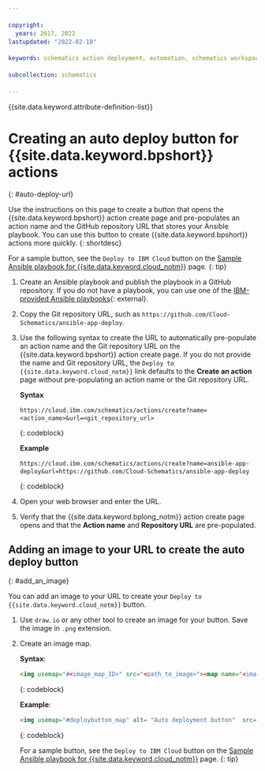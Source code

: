 ```yaml
---

copyright:
  years: 2017, 2022
lastupdated: "2022-02-10"

keywords: schematics action deployment, automation, schematics workspace,  schematics workspace creation, auto deploy

subcollection: schematics

---
```


{{site.data.keyword.attribute-definition-list}}


# Creating an auto deploy button for {{site.data.keyword.bpshort}} actions
{: #auto-deploy-url}

Use the instructions on this page to create a button that opens the {{site.data.keyword.bpshort}} action create page and pre-populates an action name and the GitHub repository URL that stores your Ansible playbook. You can use this button to create {{site.data.keyword.bpshort}} actions more quickly. 
{: shortdesc}

For a sample button, see the `Deploy to IBM Cloud` button on the [Sample Ansible playbook for {{site.data.keyword.cloud_notm}}](/docs/schematics?topic=schematics-sample_actiontemplates) page.
{: tip}

1. Create an Ansible playbook and publish the playbook in a GitHub repository. If you do not have a playbook, you can use one of the [IBM-provided Ansible playbooks](https://github.com/Cloud-Schematics/?q=Ansible&type=&language=&sort=){: external}.
2. Copy the Git repository URL, such as `https://github.com/Cloud-Schematics/ansible-app-deploy`. 
3. Use the following syntax to create the URL to automatically pre-populate an action name and the Git repository URL on the {{site.data.keyword.bpshort}} action create page. If you do not provide the name and Git repository URL, the `Deploy to {{site.data.keyword.cloud_notm}}` link defaults to the **Create an action** page without pre-populating an action name or the Git repository URL.

    **Syntax**
    ```text
    https://cloud.ibm.com/schematics/actions/create?name=<action_name>&url=<git_repository_url>
    ```
    {: codeblock}

    **Example**
    ```text
    https://cloud.ibm.com/schematics/actions/create?name=ansible-app-deploy&url=https://github.com/Cloud-Schematics/ansible-app-deploy
    ```
    {: codeblock}

4. Open your web browser and enter the URL.
5. Verify that the {{site.data.keyword.bplong_notm}} action create page opens and that the **Action name** and **Repository URL** are pre-populated.

## Adding an image to your URL to create the auto deploy button
{: #add_an_image}

You can add an image to your URL to create your `Deploy to {{site.data.keyword.cloud_notm}}` button.

1. Use `draw.io` or any other tool to create an image for your button. Save the image in `.png` extension.
2. Create an image map. 

    **Syntax**: 
    ```html
    <img usemap="#<image_map_ID>" src="<path_to_image>"><map name="<image_map_name>" alt="<alt_text>"><area alt="<alt_text>" title="<button_title>" href="<schematics_action_url>" target="_blank" coords="<image_coordinates>" shape="rect"></map>
    ```
    {: codeblock}

    **Example**: 
    ```html
    <img usemap="#deploybutton_map" alt= "Auto deployment button"  src="images/autodeploy_button.png"><map name="deploybutton_map" alt="This image creates a Schematics action."><area alt="Deploy to IBM Cloud" title="Deploy to IBM Cloud" href="https://cloud.ibm.com/schematics/actions/create?name=ansible-is-instance-actions&url=https://github.com/Cloud-Schematics/ansible-is-instance-actions" target="_blank" coords="1,3,139,20" shape="rect"></map>
    ```
    {: codeblock}

    For a sample button, see the `Deploy to IBM Cloud` button on the [Sample Ansible playbook for {{site.data.keyword.cloud_notm}}](/docs/schematics?topic=schematics-sample_actiontemplates) page.
{: tip}


